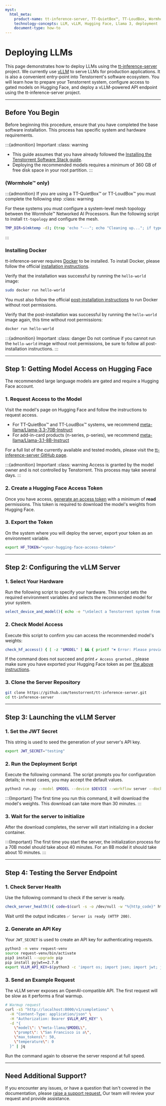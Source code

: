 ```yaml
---
myst:
  html_meta:
    product-name: tt-inference-server, TT-QuietBox™, TT-LoudBox, Wormhole™ Networked AI Processor, Blackhole™ Networked AI Processor, n150s, n150d, n300s, n300d, p100a, p150a, p150b
    technology-concepts: LLM, vLLM, Hugging Face, Llama 3, deployment
    document-type: how-to
---
```


# Deploying LLMs

This page demonstrates how to deploy LLMs using the [tt-inference-server](https://github.com/tenstorrent/tt-inference-server) project. We currently use [vLLM](https://docs.vllm.ai/en/latest/) to serve LLMs for production applications. It is also a convenient entry-point into Tenstorrent's software ecosystem. You will learn how to prepare your Tenstorrent system, configure access to gated models on Hugging Face, and deploy a vLLM-powered API endpoint using the tt-inference-server project.

---

## **Before You Begin**

Before beginning this procedure, ensure that you have completed the base software installation. This process has specific system and hardware requirements.

:::{admonition} Important
:class: warning
* This guide assumes that you have already followed the [Installing the Tenstorrent Software Stack guide](./README.md).
* Deploying the recommended models requires a minimum of 360 GB of free disk space in your root partition.
:::

### **(Wormhole™ only)**

:::{admonition} If you are using a TT-QuietBox™ or TT-LoudBox™ you must complete the following step
:class: warning

For these systems you must configure a system-level mesh topology between the Wormhole™ Networked AI Processors. Run the following script to install `tt-topology` and configure the mesh.

```bash
TMP_DIR=$(mktemp -d); (trap 'echo "---"; echo "Cleaning up..."; if type deactivate &>/dev/null; then deactivate; fi; echo "Removing temporary directory: $TMP_DIR"; rm -rf "$TMP_DIR"; cd; echo "Cleanup complete."' EXIT; trap 'echo -e "\033[0;31m!!! ERROR: Failed to configure mesh topology\033[0m"' ERR; set -e; cd "$TMP_DIR"; echo "Working in temporary directory: $TMP_DIR"; echo "---"; echo "Creating Python virtual environment..."; python3 -m venv tt-topology-venv; source tt-topology-venv/bin/activate; echo "Virtual environment activated."; echo "---"; echo "Installing tt-topology from git..."; pip install --quiet git+https://github.com/tenstorrent/tt-topology.git; echo "tt-topology installed."; echo "---"; echo "Running tt-topology command. This may take a moment..."; tt-topology -l mesh; echo "---"; echo "Script finished successfully.";)
```
:::

### **Installing Docker**
tt-inference-server requires [Docker](https://www.docker.com) to be installed. To install Docker, please follow the official [installation instructions](https://docs.docker.com/engine/install/ubuntu/).

Verify that the installation was successful by running the `hello-world` image:
```bash
sudo docker run hello-world
```

You must also follow the official [post-installation instructions](https://docs.docker.com/engine/install/linux-postinstall/) to run Docker without root permissions.

Verify that the post-installation was successful by running the `hello-world` image again, this time without root permissions:
```bash
docker run hello-world
```

:::{admonition} Important
:class: danger
Do not continue if you cannot run the `hello-world` image without root permissions, be sure to follow all post-installation instructions.
:::

---

## Step 1: Getting Model Access on Hugging Face
The recommended large language models are gated and require a Hugging Face account.

### **1\. Request Access to the Model**

Visit the model's page on Hugging Face and follow the instructions to request access.

* For TT-QuietBox™ and TT-LoudBox™ systems, we recommend [meta-llama/Llama-3.3-70B-Instruct](https://huggingface.co/meta-llama/Llama-3.3-70B-Instruct)
* For add-in-card products (n-series, p-series), we recommend [meta-llama/Llama-3.1-8B-Instruct](https://huggingface.co/meta-llama/Llama-3.1-8B-Instruct)

For a full list of the currently available and tested models, please visit the [tt-inference-server GitHub page](https://github.com/tenstorrent/tt-inference-server).

:::{admonition} Important
:class: warning
Access is granted by the model owner and is not controlled by Tenstorrent. This process may take several days.
:::

### **2\. Create a Hugging Face Access Token**

Once you have access, [generate an access token](https://huggingface.co/docs/hub/en/security-tokens) with a minimum of **read** permissions. This token is required to download the model's weights from Hugging Face.

### **3\. Export the Token**

On the system where you will deploy the server, export your token as an environment variable.

```bash
export HF_TOKEN="<your-hugging-face-access-token>"
```

---

## Step 2: Configuring the vLLM Server

### **1\. Select Your Hardware**

Run the following script to specify your hardware. This script sets the required environment variables and selects the recommended model for your system.

```bash
select_device_and_model(){ echo -e "\nSelect a Tenstorrent system from the list below:"; PS3=$'\n#? '; options=("TT-QuietBox (Wormhole)" "TT-QuietBox (Blackhole)" "TT-LoudBox (Wormhole)" "TT-LoudBox (Blackhole)" "n150s" "n150d" "n300s" "n300d" "p100a" "p150a" "p150b" "Quit"); select opt in "${options[@]}"; do case "$opt" in "TT-QuietBox (Wormhole)") DEVICE="t3k"; MODEL="Llama-3.3-70B-Instruct";; "TT-QuietBox (Blackhole)") DEVICE="p150x4"; MODEL="Llama-3.3-70B-Instruct";; "TT-LoudBox (Wormhole)") DEVICE="t3k"; MODEL="Llama-3.3-70B-Instruct";; "TT-LoudBox (Blackhole)") DEVICE="p150x8"; MODEL="Llama-3.3-70B-Instruct";; "n150s"|"n150d") DEVICE="n150"; MODEL="Llama-3.1-8B-Instruct";; "n300s"|"n300d") DEVICE="n300"; MODEL="Llama-3.1-8B-Instruct";; "p100a") DEVICE="p100"; MODEL="Llama-3.1-8B-Instruct";; "p150a"|"p150b") DEVICE="p150"; MODEL="Llama-3.1-8B-Instruct";; "Quit") echo "❌ Exiting without setting any environment variables."; return;; *) echo "❌ Invalid option. Try again."; continue; esac; export DEVICE MODEL; echo -e "\n✅ DEVICE set to '$DEVICE'"; echo "✅ MODEL set to '$MODEL'"; break; done; }; select_device_and_model
```

### **2\. Check Model Access**
Execute this script to confirm you can access the recommended model's weights:
```bash
check_hf_access() { [ -z "$MODEL" ] && { printf "✖ Error: Please provide a Hugging Face repository ID.\n"; return 1; }; ! command -v curl &>/dev/null && { printf "✖ Error: curl is not installed.\n"; return 1; }; local REPO_ID="meta-llama/$MODEL"; local TOKEN=${HF_TOKEN:-$(cat "$HOME/.cache/huggingface/token" 2>/dev/null)}; [ -z "$TOKEN" ] && printf "ℹ️ Info: No Hugging Face token found.\n   You can only access public repositories.\n"; local AUTH_HEADER=""; [ -n "$TOKEN" ] && AUTH_HEADER="Authorization: Bearer $TOKEN"; printf "Checking access for: %s...\n" "$REPO_ID"; local URL="https://huggingface.co/$REPO_ID/resolve/main/config.json"; local HTTP_CODE=$(curl -s -L -o /dev/null -w "%{http_code}" -H "$AUTH_HEADER" "$URL"); case $HTTP_CODE in 200) printf "✔ Access granted.\n";; 401) printf "✖ Access denied (401 Unauthorized).\n  This is a private or gated repository.\n  Ensure your token is valid and has the correct permissions.\n";; 403) printf "✖ Access forbidden (403 Forbidden).\n  The repository is gated.\n  You need to visit the repository page on Hugging Face and request access.\n";; 404) printf "✖ Repository or 'config.json' not found (404 Not Found).\n  Please check if the repository ID '$REPO_ID' is correct.\n";; *) printf "✖ Failed to check access.\n  Received HTTP status code: %s\n" "$HTTP_CODE";; esac; }; HF_HUB_DISABLE_XET=1; check_hf_access;
```

If the command does not succeed and print `✔ Access granted.`, please make sure you have exported your Hugging Face token as per [the above instructions](#3-export-the-token).

### **3\. Clone the Server Repository**

```bash
git clone https://github.com/tenstorrent/tt-inference-server.git
cd tt-inference-server
```

---

## Step 3: Launching the vLLM Server

### **1\. Set the JWT Secret**

This string is used to seed the generation of your server's API key.

```bash
export JWT_SECRET="testing"
```

### **2\. Run the Deployment Script**

Execute the following command. The script prompts you for configuration details; in most cases, you may accept the default values.

```bash
python3 run.py --model $MODEL --device $DEVICE --workflow server --docker-server
```

:::{Important}
The first time you run this command, it will download the model's weights. This download can take more than 30 minutes.
:::

### **3\. Wait for the server to initialize**
After the download completes, the server will start initializing in a docker container.

:::{Important}
The first time you start the server, the initialization process for a 70B model should take about 40 minutes. For an 8B model it should take about 10 minutes.
:::

---

## Step 4: Testing the Server Endpoint

### **1\. Check Server Health**

Use the following command to check if the server is ready.

```bash
check_server_health(){ code=$(curl -s -o /dev/null -w "%{http_code}" http://localhost:8000/health); exit_code=$?; if [[ $exit_code -ne 0 ]]; then echo "❌ Error: Unable to connect to server at localhost:8000"; elif [[ $code -eq 200 ]]; then echo "✅ Server is ready (HTTP 200)"; else echo "⚠️ Server responded with status: $code"; fi; }; check_server_health
```

Wait until the output indicates `✅ Server is ready (HTTP 200)`.

### **2\. Generate an API Key**

Your `JWT_SECRET` is used to create an API key for authenticating requests.

```bash
python3 -m venv request-venv
source request-venv/bin/activate
pip3 install --upgrade pip
pip install pyjwt==2.7.0
export VLLM_API_KEY=$(python3 -c 'import os; import json; import jwt; json_payload = json.loads("{\"team_id\": \"tenstorrent\", \"token_id\": \"debug-test\"}"); encoded_jwt = jwt.encode(json_payload, os.environ["JWT_SECRET"], algorithm="HS256"); print(encoded_jwt)')
```

### **3\. Send an Example Request**

The vLLM server exposes an OpenAI-compatible API. The first request will be slow as it performs a final warmup.

```bash
# Warmup request
curl -sS "http://localhost:8000/v1/completions" \
  -H "Content-Type: application/json" \
  -H "Authorization: Bearer $VLLM_API_KEY" \
  -d "{
    \"model\": \"meta-llama/$MODEL\",
    \"prompt\": \"San Francisco is a\",
    \"max_tokens\": 50,
    \"temperature\": 0
  }" | jq
```

Run the command again to observe the server respond at full speed.

---

## **Need Additional Support?**
If you encounter any issues, or have a question that isn't covered in the documentation, please [raise a support request.](https://tenstorrent.atlassian.net/servicedesk/customer/portal/1) Our team will review your request and provide assistance.
